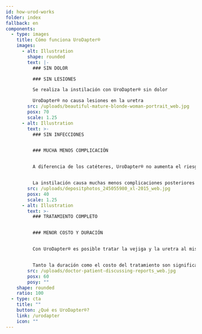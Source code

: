 ```yaml
---
id: how-urod-works
folder: index
fallback: en
components:
  - type: images
    title: Cómo funciona UroDapter®
    images:
      - alt: Illustration
        shape: rounded
        text: |-
          ### SIN DOLOR

          ### SIN LESIONES

          Se realiza la instilación con UroDapter® sin dolor

          UroDapter® no causa lesiones en la uretra
        src: /uploads/beautiful-mature-blonde-woman-portrait_web.jpg
        posx: 70
        scale: 1.25
      - alt: Illustration
        text: >-
          ### SIN INFECCIONES


          ### MUCHA MENOS COMPLICACIÓN


          A diferencia de los catéteres, UroDapter® no aumenta el riesgo de infecciones del tracto urinario


          La instilación causa muchas menos complicaciones posteriores después del tratamiento
        src: /uploads/depositphotos_245055980_xl-2015_web.jpg
        posx: 40
        scale: 1.25
      - alt: Illustration
        text: >-
          ### TRATAMIENTO COMPLETO


          ### MENOR COSTO Y DURACIÓN


          Con UroDapter® es posible tratar la vejiga y la uretra al mismo tiempo


          Tanto la duración como el costo del tratamiento son significativamente menores
        src: /uploads/doctor-patient-discussing-reports_web.jpg
        posx: 60
        posy: ""
    shape: rounded
    ratio: 100
  - type: cta
    title: ""
    button: ¿Qué es UroDapter®?
    link: /urodapter
    icon: ""
---
```

